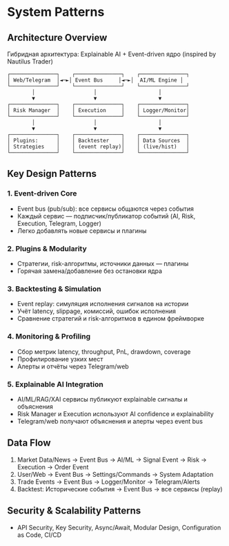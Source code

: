 # System Patterns

## Architecture Overview

Гибридная архитектура: Explainable AI + Event-driven ядро (inspired by Nautilus Trader)

```
┌───────────────┐    ┌───────────────┐    ┌───────────────┐
│ Web/Telegram  │◄─►│ Event Bus     │◄─►│  AI/ML Engine │
└───────────────┘    └───────────────┘    └───────────────┘
        │                   │                    │
        ▼                   ▼                    ▼
┌───────────────┐    ┌───────────────┐    ┌───────────────┐
│ Risk Manager  │    │ Execution     │    │ Logger/Monitor│
└───────────────┘    └───────────────┘    └───────────────┘
        │                   │                    │
        ▼                   ▼                    ▼
┌───────────────┐    ┌───────────────┐    ┌───────────────┐
│ Plugins:      │    │ Backtester    │    │ Data Sources  │
│ Strategies    │    │ (event replay)│    │ (live/hist)   │
└───────────────┘    └───────────────┘    └───────────────┘
```

## Key Design Patterns

### 1. Event-driven Core
- Event bus (pub/sub): все сервисы общаются через события
- Каждый сервис — подписчик/публикатор событий (AI, Risk, Execution, Telegram, Logger)
- Легко добавлять новые сервисы и плагины

### 2. Plugins & Modularity
- Стратегии, risk-алгоритмы, источники данных — плагины
- Горячая замена/добавление без остановки ядра

### 3. Backtesting & Simulation
- Event replay: симуляция исполнения сигналов на истории
- Учёт latency, slippage, комиссий, ошибок исполнения
- Сравнение стратегий и risk-алгоритмов в едином фреймворке

### 4. Monitoring & Profiling
- Сбор метрик latency, throughput, PnL, drawdown, coverage
- Профилирование узких мест
- Алерты и отчёты через Telegram/web

### 5. Explainable AI Integration
- AI/ML/RAG/XAI сервисы публикуют explainable сигналы и объяснения
- Risk Manager и Execution используют AI confidence и explainability
- Telegram/web получают объяснения и алерты через event bus

## Data Flow

1. Market Data/News → Event Bus → AI/ML → Signal Event → Risk → Execution → Order Event
2. User/Web → Event Bus → Settings/Commands → System Adaptation
3. Trade Events → Event Bus → Logger/Monitor → Telegram/Alerts
4. Backtest: Исторические события → Event Bus → все сервисы (replay)

## Security & Scalability Patterns
- API Security, Key Security, Async/Await, Modular Design, Configuration as Code, CI/CD